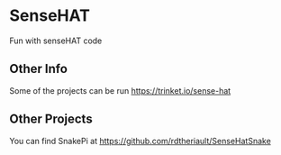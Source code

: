 # SenseHAT
Fun with senseHAT code

## Other Info

Some of the projects can be run https://trinket.io/sense-hat

## Other Projects

You can find SnakePi at https://github.com/rdtheriault/SenseHatSnake
